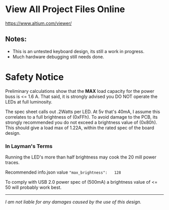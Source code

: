 

# View All Project Files Online

https://www.altium.com/viewer/

## Notes:
* This is an untested keyboard design, its still a work in progress.
* Much hardware debugging still needs done.


# Safety Notice

Preliminary calculations show that the **MAX** load capacity for the power buss is <= 1.6 A. That said, it is strongly advised you DO NOT operate the LEDs at full luminosity.

The spec sheet calls out .2Watts per LED. At 5v that's 40mA, I assume this correlates to a full brightness of (0xFFh). To avoid damage to the PCB, its strongly recommended you do not exceed a brightness value of (0x80h). This should give a load max of 1.22A, within the rated spec of the board design.

### In Layman's Terms

Running the LED's more than half brightness may cook the 20 mill power traces. 

Recommended info.json value ```"max_brightness":   128```

To comply with USB 2.0 power spec of (500mA) a brightness value of <= 50 will probably work best.

---
*I am not liable for any damages caused by the use of this design.*
